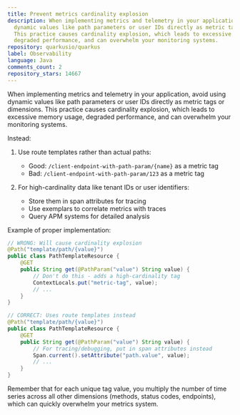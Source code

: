 ```yaml
---
title: Prevent metrics cardinality explosion
description: When implementing metrics and telemetry in your application, avoid using
  dynamic values like path parameters or user IDs directly as metric tags or dimensions.
  This practice causes cardinality explosion, which leads to excessive memory usage,
  degraded performance, and can overwhelm your monitoring systems.
repository: quarkusio/quarkus
label: Observability
language: Java
comments_count: 2
repository_stars: 14667
---
```


When implementing metrics and telemetry in your application, avoid using dynamic values like path parameters or user IDs directly as metric tags or dimensions. This practice causes cardinality explosion, which leads to excessive memory usage, degraded performance, and can overwhelm your monitoring systems.

Instead:

1. Use route templates rather than actual paths:
   - Good: `/client-endpoint-with-path-param/{name}` as a metric tag
   - Bad: `/client-endpoint-with-path-param/123` as a metric tag

2. For high-cardinality data like tenant IDs or user identifiers:
   - Store them in span attributes for tracing
   - Use exemplars to correlate metrics with traces
   - Query APM systems for detailed analysis

Example of proper implementation:

```java
// WRONG: Will cause cardinality explosion
@Path("template/path/{value}")
public class PathTemplateResource {
    @GET
    public String get(@PathParam("value") String value) {
        // Don't do this - adds a high-cardinality tag
        ContextLocals.put("metric-tag", value);
        // ...
    }
}

// CORRECT: Uses route templates instead
@Path("template/path/{value}")
public class PathTemplateResource {
    @GET
    public String get(@PathParam("value") String value) {
        // For tracing/debugging, put in span attributes instead
        Span.current().setAttribute("path.value", value);
        // ...
    }
}
```

Remember that for each unique tag value, you multiply the number of time series across all other dimensions (methods, status codes, endpoints), which can quickly overwhelm your metrics system.